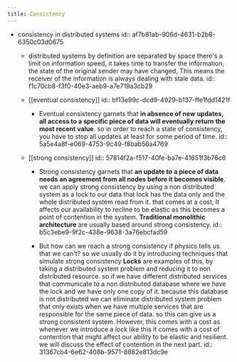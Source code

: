 ```yaml
---
title: Consistency
---
```


- consistency in distributed systems
id:: af7b81ab-906d-4631-b2b8-6350c03d0675
	 - distributed systems by definition are separated by space there's a limit on information speed, it takes time to transfer the information, the state of the original sender may have changed, This means the receiver of the information is always dealing with stale data.
id:: f1c70cb8-f3f0-40e3-aeb9-a7e719a3cb29

	 - [[eventual consistency]]
id:: bf13e99c-dcd9-4929-b137-ffe1fdd1421f
		 - Eventual consistency garnets that **in absence of new updates, all access to a specific piece of data will eventually return the most recent value**. so in order to reach a state of consistency, you have to stop all updates at least for some period of time.
id:: 5a5e4a8f-e069-4753-9c49-f8bab56a4769

	 - [[strong consistency]]
id:: 57814f2a-f517-40fe-ba7e-41651f3b76c6
		 - Strong consistency garnets that **an update to a piece of data needs an agreement from all nodes before it becomes visible**. we can apply strong consistency by using a non distributed system as a lock to our data that lock has the data only and the whole distributed system read from it. that comes at a cost, It affects our availability to recline to be elastic as this becomes a point of contention in the system. **Traditional monolithic architecture** are usually based around strong consistency.
id:: b5c3ebe9-9f2c-438e-9638-3a76ebcfad59

		 - But how can we reach a strong consistency if physics tells us that we can't? so we usually do it by introducing techniques that simulate strong consistency **Locks** are examples of this, by taking a distributed system problem and reducing it to non distributed resource. so if we have different distributed services that communicate to a non distributed database where we have the lock and we have only one copy of it. because this database is not distributed we can eliminate distributed system problem that only exists when we have multiple services that are responsible for the same piece of data. so this can give us a strong consistent system. However, this comes with a cost as whenever we introduce a lock like this it comes with a cost of contention that might affect our ability to be elastic and resilient. we will discuss the effect of contention in the next part.
id:: 31367cb4-6e62-408b-9571-8882e813dc9e
